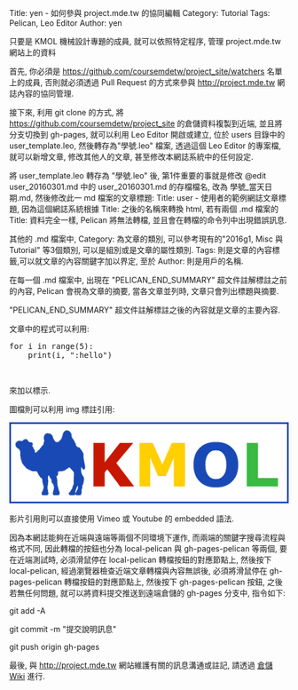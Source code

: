 Title: yen - 如何參與 project.mde.tw 的協同編輯
Category: Tutorial
Tags: Pelican, Leo Editor
Author: yen

只要是 KMOL 機械設計專題的成員, 就可以依照特定程序, 管理 project.mde.tw 網站上的資料

<!-- PELICAN_END_SUMMARY -->

首先, 你必須是 <https://github.com/coursemdetw/project_site/watchers> 名單上的成員, 否則就必須透過 Pull Request 的方式來參與 <http://project.mde.tw> 網誌內容的協同管理.

接下來, 利用 git clone 的方式, 將 <https://github.com/coursemdetw/project_site> 的倉儲資料複製到近端, 並且將分支切換到 gh-pages, 就可以利用 Leo Editor 開啟或建立, 位於 users 目錄中的 user_template.leo, 然後轉存為"學號.leo" 檔案, 透過這個 Leo Editor 的專案檔, 就可以新增文章, 修改其他人的文章, 甚至修改本網誌系統中的任何設定.

將 user_template.leo 轉存為 "學號.leo" 後, 第1件重要的事就是修改 @edit user_20160301.md 中的 user_20160301.md 的存檔檔名, 改為 學號_當天日期.md, 然後修改此一 md 檔案的文章標題: Title: user - 使用者的範例網誌文章標題, 因為這個網誌系統根據 Title: 之後的名稱來轉換 html, 若有兩個 .md 檔案的 Title: 資料完全一樣, Pelican 將無法轉檔, 並且會在轉檔的命令列中出現錯誤訊息.

其他的 .md 檔案中, Category: 為文章的類別, 可以參考現有的"2016g1, Misc 與 Tutorial" 等3個類別, 可以是組別或是文章的屬性類別.
Tags: 則是文章的內容標籤,可以就文章的內容關鍵字加以界定, 至於 Author: 則是用戶的名稱.

在每一個 .md 檔案中, 出現在 "PELICAN_END_SUMMARY" 超文件註解標註之前的內容, Pelican 會視為文章的摘要, 當各文章並列時, 文章只會列出標題與摘要.

"PELICAN_END_SUMMARY" 超文件註解標註之後的內容就是文章的主要內容.

文章中的程式可以利用:

<pre class="brush: python;">
for i in range(5):
    print(i, ":hello")
</pre>
<br />

來加以標示.

圖檔則可以利用 img 標註引用:

<img src="https://raw.githubusercontent.com/chiamingyen/kmolab/gh-pages/logo/kmol_1172x340_color_3yrs.png" width="600" />

影片引用則可以直接使用 Vimeo 或 Youtube 的 embedded 語法.

因為本網誌能夠在近端與遠端等兩個不同環境下運作, 而兩端的關鍵字搜尋流程與格式不同, 因此轉檔的按鈕也分為 local-pelican 與 gh-pages-pelican 等兩個, 要在近端測試時, 必須滑鼠停在 local-pelican 轉檔按鈕的對應節點上, 然後按下 local-pelican, 經過瀏覽器檢查近端文章轉檔與內容無誤後, 必須將滑鼠停在 gh-pages-pelican 轉檔按鈕的對應節點上, 然後按下 gh-pages-pelican 按鈕, 之後若無任何問題, 就可以將資料提交推送到遠端倉儲的 gh-pages 分支中, 指令如下:

git add -A

git commit -m "提交說明訊息"

git push origin gh-pages

最後, 與 <http://project.mde.tw> 網站維護有關的訊息溝通或註記, 請透過 <a href="https://github.com/coursemdetw/project_site/wiki/%E6%A9%9F%E6%A2%B0%E8%A8%AD%E8%A8%88%E5%B0%88%E9%A1%8C%E5%8D%94%E5%90%8C%E7%B6%B2%E7%AB%99%E8%A8%98%E4%BA%8B">倉儲 Wiki</a> 進行.